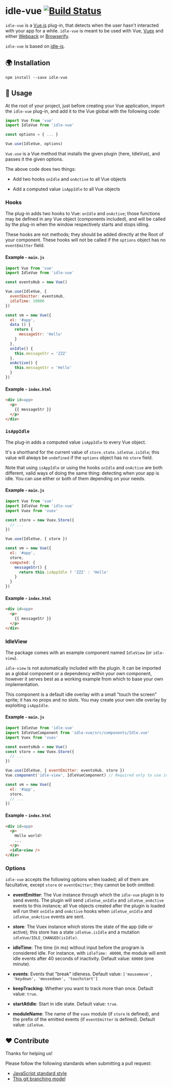 idle-vue [![Build Status](https://travis-ci.org/soixantecircuits/idle-vue.svg?branch=master)](https://travis-ci.org/soixantecircuits/idle-vue)
========

`idle-vue` is a [Vue.js](http://vuejs.org/) plug-in, that detects when the user hasn't interacted with your app for a while. `idle-vue` is meant to be used with Vue, [Vuex](https://github.com/vuejs/vuex) and either [Webpack](https://webpack.js.org/) or [Browserify](http://browserify.org/).

`idle-vue` is based on [idle-js](https://github.com/soixantecircuits/idle-js).

:earth_africa: Installation
---------------------------

    npm install --save idle-vue

:wave: Usage
------------

At the root of your project, just before creating your Vue application, import the `idle-vue` plug-in, and add it to the Vue global with the following code:

``` js
import Vue from 'vue'
import IdleVue from 'idle-vue'

const options = { ... }

Vue.use(IdleVue, options)
```

`Vue.use` is a Vue method that installs the given plugin (here, IdleVue), and passes it the given options.

The above code does two things:

* Add two hooks `onIdle` and `onActive` to all Vue objects

* Add a computed value `isAppIdle` to all Vue objects

### Hooks

The plug-in adds two hooks to Vue: `onIdle` and `onActive`; those functions may be defined in any Vue object (components included), and will be called by the plug-in when the window respectively starts and stops idling.

These hooks are not methods; they should be added directly at the Root of your component. These hooks will not be called if the `options` object has no `eventEmitter` field.

#### Example - `main.js`

``` js
import Vue from 'vue'
import IdleVue from 'idle-vue'

const eventsHub = new Vue()

Vue.use(IdleVue, {
  eventEmitter: eventsHub,
  idleTime: 10000
})

const vm = new Vue({
  el: '#app',
  data () {
    return {
      messageStr: 'Hello'
    }
  },
  onIdle() {
    this.messageStr = 'ZZZ'
  },
  onActive() {
    this.messageStr = 'Hello'
  }
})
```

#### Example - `index.html`

``` html
<div id=app>
  <p>
    {{ messageStr }}
  </p>
</div>
```

### `isAppIdle`

The plug-in adds a computed value `isAppIdle` to every Vue object.

It's a shorthand for the current value of `store.state.idleVue.isIdle`; this value will always be `undefined` if the `options` object has no `store` field.

Note that using `isAppIdle` or using the hooks `onIdle` and `onActive` are both different, valid ways of doing the same thing: detecting when your app is idle. You can use either or both of them depending on your needs.

#### Example - `main.js`

``` js
import Vue from 'vue'
import IdleVue from 'idle-vue'
import Vuex from 'vuex'

const store = new Vuex.Store({
  // ...
})

Vue.use(IdleVue, { store })

const vm = new Vue({
  el: '#app',
  store,
  computed: {
    messageStr() {
      return this.isAppIdle ? 'ZZZ' : 'Hello'
    }
  }
})
```

#### Example - `index.html`

``` html
<div id=app>
  <p>
    {{ messageStr }}
  </p>
</div>
```

### IdleView

The package comes with an example component named `IdleView` (or `idle-view`).

`idle-view` is not automatically included with the plugin. It can be imported as a global component or a dependency within your own component, however it serves best as a working example from which to base your own implementation.

This component is a default idle overlay with a small "touch the screen" sprite; it has no props and no slots. You may create your own idle overlay by exploiting `isAppIdle`.

#### Example - `main.js`

``` js
import IdleVue from 'idle-vue'
import IdleVueComponent from 'idle-vue/src/components/Idle.vue'
import Vuex from 'vuex'

const eventsHub = new Vue()
const store = new Vuex.Store({
  // ...
})

Vue.use(IdleVue, { eventEmitter: eventsHub, store })
Vue.component('idle-view', IdleVueComponent) // Required only to use idle-view component

const vm = new Vue({
  el: '#app',
  store,
  // ...
})
```

#### Example - `index.html`

``` html
<div id=app>
  <p>
    Hello world!
    ...
  </p>
  <idle-view />
</div>
```

### Options

`idle-vue` accepts the following options when loaded; all of them are facultative, except `store` or `eventEmitter`; they cannot be both omitted:

* __eventEmitter__: The Vue instance through which the `idle-vue` plugin is to send events. The plugin will send `idleVue_onIdle` and `idleVue_onActive` events to this instance; all Vue objects created after the plugin is loaded will run their `onIdle` and `onActive` hooks when `idleVue_onIdle` and `idleVue_onActive` events are sent.

* __store__: The Vuex instance which stores the state of the app (idle or active); this store has a state `idleVue.isIdle` and a mutation `idleVue/IDLE_CHANGED(isIdle)`.

* __idleTime__: The time (in ms) without input before the program is considered idle. For instance, with `idleTime: 40000`, the module will emit idle events after 40 seconds of inactivity. Default value: `60000` (one minute).

* __events__: Events that "break" idleness. Default value: `['mousemove', 'keydown', 'mousedown', 'touchstart']`

* __keepTracking__: Whether you want to track more than once. Default value: `true`.

* __startAtIdle__: Start in idle state. Default value: `true`.

* __moduleName__: The name of the `vuex` module (if `store` is defined), and the prefix of the emitted events (if `eventEmitter` is defined). Default value: `idleVue`.


:heart: Contribute
------------------

Thanks for helping us!

Please follow the following standards when submitting a pull request:

* [JavaScript standard style](http://standardjs.com/)
* [This git branching model](nvie.com/posts/a-successful-git-branching-model/)

